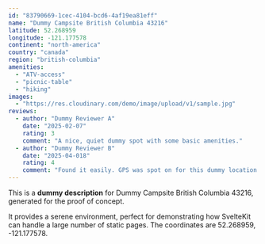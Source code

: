 ```yaml
---
id: "83790669-1cec-4104-bcd6-4af19ea81eff"
name: "Dummy Campsite British Columbia 43216"
latitude: 52.268959
longitude: -121.177578
continent: "north-america"
country: "canada"
region: "british-columbia"
amenities:
  - "ATV-access"
  - "picnic-table"
  - "hiking"
images:
  - "https://res.cloudinary.com/demo/image/upload/v1/sample.jpg"
reviews:
  - author: "Dummy Reviewer A"
    date: "2025-02-07"
    rating: 3
    comment: "A nice, quiet dummy spot with some basic amenities."
  - author: "Dummy Reviewer B"
    date: "2025-04-018"
    rating: 4
    comment: "Found it easily. GPS was spot on for this dummy location."
---
```


This is a **dummy description** for Dummy Campsite British Columbia 43216, generated for the proof of concept.

It provides a serene environment, perfect for demonstrating how SvelteKit can handle a large number of static pages. The coordinates are 52.268959, -121.177578.
